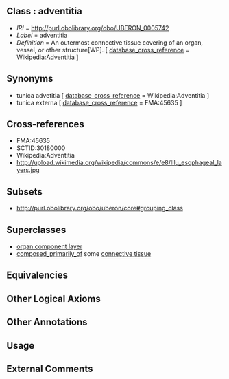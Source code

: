 
## Class : adventitia

 * *IRI* = http://purl.obolibrary.org/obo/UBERON_0005742
 * *Label* = adventitia
 * *Definition* = An outermost connective tissue covering of an organ, vessel, or other structure[WP]. [ [database_cross_reference](../../ef/oboInOwl#hasDbXref.md) = Wikipedia:Adventitia ]

## Synonyms

 * tunica advetitia [ [database_cross_reference](../../ef/oboInOwl#hasDbXref.md) = Wikipedia:Adventitia ]
 * tunica externa [ [database_cross_reference](../../ef/oboInOwl#hasDbXref.md) = FMA:45635 ]

## Cross-references

 * FMA:45635
 * SCTID:30180000
 * Wikipedia:Adventitia
 * http://upload.wikimedia.org/wikipedia/commons/e/e8/Illu_esophageal_layers.jpg

## Subsets

 * http://purl.obolibrary.org/obo/uberon/core#grouping_class

## Superclasses

 * [organ component layer](../../UBERON/23/UBERON_0004923.md)
 * [composed_primarily_of](../../UBREL/02/UBREL_0000002.md) some [connective tissue](../../UBERON/84/UBERON_0002384.md)

## Equivalencies


## Other Logical Axioms


## Other Annotations


## Usage


## External Comments

